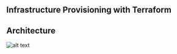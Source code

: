 ## Infrastructure Provisioning with Terraform

## Architecture

![alt text](https://github.com/Moshud-lanre/[Infra-with-terraform]/blob/main/Infrastructure-architecture.jpeg?raw=true)